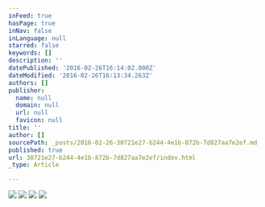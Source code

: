```yaml
---
inFeed: true
hasPage: true
inNav: false
inLanguage: null
starred: false
keywords: []
description: ''
datePublished: '2016-02-26T16:14:02.800Z'
dateModified: '2016-02-26T16:13:34.263Z'
authors: []
publisher:
  name: null
  domain: null
  url: null
  favicon: null
title: ''
author: []
sourcePath: _posts/2016-02-26-30721e27-b244-4e1b-872b-7d827aa7e2ef.md
published: true
url: 30721e27-b244-4e1b-872b-7d827aa7e2ef/index.html
_type: Article

---
```

![](https://the-grid-user-content.s3-us-west-2.amazonaws.com/bb392708-b8de-413b-910c-10f16246ee76.jpg)
![](https://the-grid-user-content.s3-us-west-2.amazonaws.com/cb1951d5-662f-4601-a65a-5af69a2d05bf.jpg)
![](https://the-grid-user-content.s3-us-west-2.amazonaws.com/fffcaa7d-afe8-4988-adc6-6890297a8cd4.jpg)
![](https://the-grid-user-content.s3-us-west-2.amazonaws.com/e49a95d8-b212-4af1-93cf-8686643fcdef.jpg)
